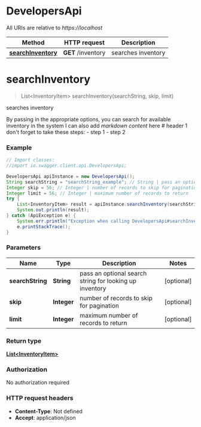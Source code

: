 # DevelopersApi

All URIs are relative to *https://localhost*

Method | HTTP request | Description
------------- | ------------- | -------------
[**searchInventory**](DevelopersApi.md#searchInventory) | **GET** /inventory | searches inventory


<a name="searchInventory"></a>
# **searchInventory**
> List&lt;InventoryItem&gt; searchInventory(searchString, skip, limit)

searches inventory

By passing in the appropriate options, you can search for available inventory in the system I can also add *markdown content* here # header 1 don&#39;t forget to take these steps: - step 1 - step 2 

### Example
```java
// Import classes:
//import io.swagger.client.api.DevelopersApi;

DevelopersApi apiInstance = new DevelopersApi();
String searchString = "searchString_example"; // String | pass an optional search string for looking up inventory
Integer skip = 56; // Integer | number of records to skip for pagination
Integer limit = 56; // Integer | maximum number of records to return
try {
    List<InventoryItem> result = apiInstance.searchInventory(searchString, skip, limit);
    System.out.println(result);
} catch (ApiException e) {
    System.err.println("Exception when calling DevelopersApi#searchInventory");
    e.printStackTrace();
}
```

### Parameters

Name | Type | Description  | Notes
------------- | ------------- | ------------- | -------------
 **searchString** | **String**| pass an optional search string for looking up inventory | [optional]
 **skip** | **Integer**| number of records to skip for pagination | [optional]
 **limit** | **Integer**| maximum number of records to return | [optional]

### Return type

[**List&lt;InventoryItem&gt;**](InventoryItem.md)

### Authorization

No authorization required

### HTTP request headers

 - **Content-Type**: Not defined
 - **Accept**: application/json

